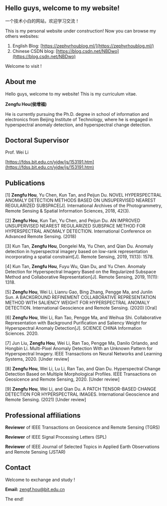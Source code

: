 ## Hello guys, welcome to my website!

一个技术小白的网站，欢迎学习交流！

This is my personal website under construction! Now you can browse my others websites:

1. English Blog: [https://zephyrhoublog.ml/](https://zephyrhoublog.ml/)
2. Chinese CSDN blog: [https://blog.csdn.net/NBDwo](https://blog.csdn.net/NBDwo)

Welcome to visit !

## About me

Hello guys, welcome to my website! This is my curriculum vitae.

**Zengfu Hou(侯增福)**

He is currently pursuing the Ph.D. degree in school of information and electronics from Beijing Institute of Technology, where he is engaged in hyperspectral anomaly detection, and hyperspectral change detection.


## Doctoral Supervisor

Prof. Wei Li

[https://fdss.bit.edu.cn/yjdw/js/153191.htm](https://fdss.bit.edu.cn/yjdw/js/153191.htm)

## Publications 

[1] **Zengfu Hou**, Yu Chen, Kun Tan, and Peijun Du. NOVEL HYPERSPECTRAL ANOMALY DETECTION METHODS BASED ON UNSUPERVISED NEAREST REGULARIZED SUBSPACE[J]. International Archives of the Photogrammetry, Remote Sensing & Spatial Information Sciences, 2018, 42(3).


[2] **Zengfu Hou**, Kun Tan, Yu Chen, and Peijun Du. AN IMPROVED UNSUPERVISED NEAREST REGULARIZED SUBSPACE METHOD FOR HYPERSPECTRAL ANOMALY DETECTION. International Conference on Advanced Remote Sensing. (2018)


[3] Kun Tan, **Zengfu Hou**, Dongelei Ma, Yu Chen, and Qian Du. Anomaly detection in hyperspectral imagery based on low-rank representation incorporating a spatial constraint[J]. Remote Sensing, 2019, 11(13): 1578.


[4] Kun Tan, **Zengfu Hou**, Fuyu Wu, Qian Du, and Yu Chen. Anomaly Detection for Hyperspectral Imagery Based on the Regularized Subspace Method and Collaborative Representation[J]. Remote Sensing, 2019, 11(11): 1318.


[5] **Zengfu Hou**, Wei Li, Lianru Gao, Bing Zhang, Pengge Ma, and Junlin Sun. A BACKGROUND REFINEMENT COLLABORATIVE REPRESENTATION METHOD WITH SALIENCY WEIGHT FOR HYPERSPECTRAL ANOMALY DETECTION. International Geoscience and Remote Sensing. (2020) [Oral]


[6] **Zengfu Hou**, Wei Li, Ran Tao, Pengge Ma, and Weihua Shi. Collaborative Representation with Background Purification and Saliency Weight for Hyperspectral Anomaly Detection[J]. SCIENCE CHINA Information Sciences. 2020.


[7] Jun Liu, **Zengfu Hou**, Wei Li, Ran Tao, Pengge Ma, Danilo Orlando, and Hongbin Li. Multi-Pixel Anomaly Detection With an Unknown Pattern for Hyperspectral Imagery.  IEEE Transactions on Neural Networks and Learning Systems, 2020. [Under review]

[8] **Zengfu Hou**, Wei Li, Lu Li, Ran Tao, and Qian Du. Hyperspectral Change Detection Based on Multiple Morphological Profiles.  IEEE Transactions on Geosicence and Remote Sensing, 2020. [Under review]

[9] **Zengfu Hou**, Wei Li, and Qian Du. A PATCH TENSOR-BASED CHANGE DETECTION FOR HYPERSPECTRAL IMAGES. International Geoscience and Remote Sensing. (2021) [Under review]

## Professional affiliations

**Reviewer** of IEEE Transactions on Geosicence and Remote Sensing (TGRS)

**Reviewer** of IEEE  Signal Processing Letters (SPL)

**Reviewer** of IEEE Journal of Selected Topics in Applied Earth Observations and Remote Sensing (JSTAR)

## Contact

Welcome to exchange and study !

**Email:** zengf.hou@bit.edu.cn

The end!
